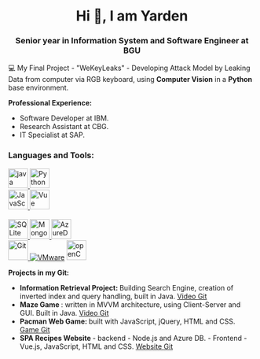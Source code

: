 <h1 align="center">Hi 👋, I am Yarden</h1>
<h3 align="center">Senior year in Information System and Software Engineer at BGU</h3>

💻 My Final Project - "WeKeyLeaks" - Developing Attack Model by Leaking Data from computer via RGB keyboard, using **Computer Vision** in a **Python** base environment.
<p align="left">
<b>Professional Experience:</b><br>
	<ul align="left">
	  <li>Software Developer at IBM.</li>
	  <li>Research Assistant at CBG.</li>
	  <li>IT Specialist at SAP.</li>
	</ul>  
</p>
<h3 align="left">Languages and Tools:</h3>
<p align="left"> 
  <a href="https://www.java.com" target="_blank"> <img src="https://www.vectorlogo.zone/logos/java/java-icon.svg" alt="java" width="40" height="40"/> </a> 
  <a href="https://www.python.org" target="_blank"> <img src="https://www.vectorlogo.zone/logos/python/python-icon.svg" alt="Python" width="40" height="40"/> </a>
	<br>
  <a href="https://www.javascript.com/" target="_blank"> <img src="https://www.vectorlogo.zone/logos/javascript/javascript-icon.svg" alt="JavaScript" width="40" height="40"/> </a>
	<a href="https://vuejs.org/" target="_blank"> <img src="https://www.vectorlogo.zone/logos/vuejs/vuejs-icon.svg" alt="Vue" width="40" height="40"/> </a>
	<br>
	<br>
	<a href="https://www.sqlite.org/index.html" target="_blank"> <img src="https://www.vectorlogo.zone/logos/sqlite/sqlite-icon.svg" alt="SQLite" width="40" height="40"/> </a>
	<a href="https://www.mongodb.com/" target="_blank"> <img src="https://www.vectorlogo.zone/logos/mongodb/mongodb-icon.svg" alt="MongoDB" width="40" height="40"/> </a>
	<a href="https://azure.microsoft.com/" target="_blank"> <img src="https://www.vectorlogo.zone/logos/microsoft_azure/microsoft_azure-icon.svg" alt="AzureDB" width="40" height="40"/> </a>
	<br>
  <a href="https://git-scm.com/" target="_blank"> <img src="https://www.vectorlogo.zone/logos/git-scm/git-scm-icon.svg" alt="Git" width="40" height="40"/> </a>
  <a href='https://www.vmware.com/' ><img src='https://svgshare.com/i/X53.svg' title='VMware' /></a>
	<a href="https://opencv.org/" target="_blank"> <img src="https://www.vectorlogo.zone/logos/opencv/opencv-icon.svg" alt="openCV" width="40" height="40"/> </a>
</p>
<p>
	<b>
		Projects in my Git:
	</b>
</p>
<ul>
	<li>
		<b>
			Information Retrieval Project:
		</b>
		Building Search Engine, creation of inverted index and query handling, built in Java.
		<a href="https://youtu.be/_N4_TmUUFRc">
			Video
		</a>
		<a href="https://github.com/Curiey/InformationRetrieval-SearchEngine">
			Git
		</a>
	</li>
	<li>
		<b>
			Maze Game
		</b>
		: written in MVVM architecture, using Client-Server and GUI. Built in Java.
		<a href="https://youtu.be/60d5L69jm7o">
			Video
		</a>
		<a href="https://github.com/Curiey/MazeGame">
			Git
		</a>
	</li>
	<li>
		<b>
			Pacman Web Game:
		</b>
		built with JavaScript, jQuery, HTML and CSS.
		<a href="https://curiey.github.io/packman/">
			Game
		</a>
		<a href="https://github.com/Curiey/packman">
			Git
		</a>
	</li>
	<li>
		<b>
			SPA Recipes Website
		</b>
		- backend - Node.js and Azure DB.
		- Frontend - Vue.js, JavaScript, HTML and CSS.
		<a href="https://curiey.github.io/Recipes-Front/#/">
			Website
		</a>
		<a href="https://github.com/Curiey/Recipes-Front">
			Git
		</a>
	</li>
</ul>
